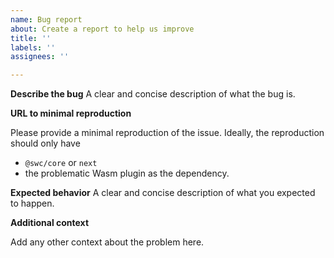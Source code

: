 ```yaml
---
name: Bug report
about: Create a report to help us improve
title: ''
labels: ''
assignees: ''

---
```


**Describe the bug**
A clear and concise description of what the bug is.

**URL to minimal reproduction**

Please provide a minimal reproduction of the issue. Ideally, the reproduction should only have
 - `@swc/core` or `next`
- the problematic Wasm plugin
as the dependency.

**Expected behavior**
A clear and concise description of what you expected to happen.


**Additional context**

Add any other context about the problem here.
